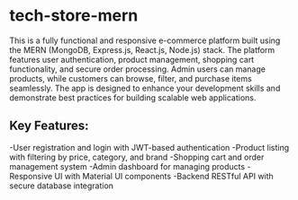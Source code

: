 # tech-store-mern
This is a fully functional and responsive e-commerce platform built using the MERN (MongoDB, Express.js, React.js, Node.js) stack. The platform features user authentication, product management, shopping cart functionality, and secure order processing. Admin users can manage products, while customers can browse, filter, and purchase items seamlessly. The app is designed to enhance your development skills and demonstrate best practices for building scalable web applications.

## Key Features:

-User registration and login with JWT-based authentication
-Product listing with filtering by price, category, and brand
-Shopping cart and order management system
-Admin dashboard for managing products
-Responsive UI with Material UI components
-Backend RESTful API with secure database integration 
